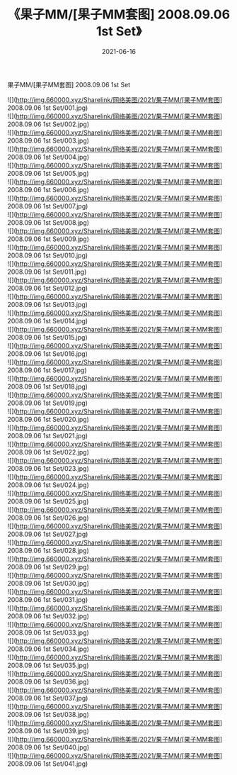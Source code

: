 ﻿---
layout: post
title:  《果子MM/[果子MM套图] 2008.09.06 1st Set》
date:   2021-06-16
img: http://img.660000.xyz/Sharelink/网络美图/2021/果子MM/[果子MM套图] 2008.09.06 1st Set/000.jpg
categories: [美女, 清纯, 唯美]
---

果子MM/[果子MM套图] 2008.09.06 1st Set

 ![](http://img.660000.xyz/Sharelink/网络美图/2021/果子MM/[果子MM套图] 2008.09.06 1st Set/001.jpg) <br>![](http://img.660000.xyz/Sharelink/网络美图/2021/果子MM/[果子MM套图] 2008.09.06 1st Set/002.jpg) <br>![](http://img.660000.xyz/Sharelink/网络美图/2021/果子MM/[果子MM套图] 2008.09.06 1st Set/003.jpg) <br>![](http://img.660000.xyz/Sharelink/网络美图/2021/果子MM/[果子MM套图] 2008.09.06 1st Set/004.jpg) <br>![](http://img.660000.xyz/Sharelink/网络美图/2021/果子MM/[果子MM套图] 2008.09.06 1st Set/005.jpg) <br>![](http://img.660000.xyz/Sharelink/网络美图/2021/果子MM/[果子MM套图] 2008.09.06 1st Set/006.jpg) <br>![](http://img.660000.xyz/Sharelink/网络美图/2021/果子MM/[果子MM套图] 2008.09.06 1st Set/007.jpg) <br>![](http://img.660000.xyz/Sharelink/网络美图/2021/果子MM/[果子MM套图] 2008.09.06 1st Set/008.jpg) <br>![](http://img.660000.xyz/Sharelink/网络美图/2021/果子MM/[果子MM套图] 2008.09.06 1st Set/009.jpg) <br>![](http://img.660000.xyz/Sharelink/网络美图/2021/果子MM/[果子MM套图] 2008.09.06 1st Set/010.jpg) <br>![](http://img.660000.xyz/Sharelink/网络美图/2021/果子MM/[果子MM套图] 2008.09.06 1st Set/011.jpg) <br>![](http://img.660000.xyz/Sharelink/网络美图/2021/果子MM/[果子MM套图] 2008.09.06 1st Set/012.jpg) <br>![](http://img.660000.xyz/Sharelink/网络美图/2021/果子MM/[果子MM套图] 2008.09.06 1st Set/013.jpg) <br>![](http://img.660000.xyz/Sharelink/网络美图/2021/果子MM/[果子MM套图] 2008.09.06 1st Set/014.jpg) <br>![](http://img.660000.xyz/Sharelink/网络美图/2021/果子MM/[果子MM套图] 2008.09.06 1st Set/015.jpg) <br>![](http://img.660000.xyz/Sharelink/网络美图/2021/果子MM/[果子MM套图] 2008.09.06 1st Set/016.jpg) <br>![](http://img.660000.xyz/Sharelink/网络美图/2021/果子MM/[果子MM套图] 2008.09.06 1st Set/017.jpg) <br>![](http://img.660000.xyz/Sharelink/网络美图/2021/果子MM/[果子MM套图] 2008.09.06 1st Set/018.jpg) <br>![](http://img.660000.xyz/Sharelink/网络美图/2021/果子MM/[果子MM套图] 2008.09.06 1st Set/019.jpg) <br>![](http://img.660000.xyz/Sharelink/网络美图/2021/果子MM/[果子MM套图] 2008.09.06 1st Set/020.jpg) <br>![](http://img.660000.xyz/Sharelink/网络美图/2021/果子MM/[果子MM套图] 2008.09.06 1st Set/021.jpg) <br>![](http://img.660000.xyz/Sharelink/网络美图/2021/果子MM/[果子MM套图] 2008.09.06 1st Set/022.jpg) <br>![](http://img.660000.xyz/Sharelink/网络美图/2021/果子MM/[果子MM套图] 2008.09.06 1st Set/023.jpg) <br>![](http://img.660000.xyz/Sharelink/网络美图/2021/果子MM/[果子MM套图] 2008.09.06 1st Set/024.jpg) <br>![](http://img.660000.xyz/Sharelink/网络美图/2021/果子MM/[果子MM套图] 2008.09.06 1st Set/025.jpg) <br>![](http://img.660000.xyz/Sharelink/网络美图/2021/果子MM/[果子MM套图] 2008.09.06 1st Set/026.jpg) <br>![](http://img.660000.xyz/Sharelink/网络美图/2021/果子MM/[果子MM套图] 2008.09.06 1st Set/027.jpg) <br>![](http://img.660000.xyz/Sharelink/网络美图/2021/果子MM/[果子MM套图] 2008.09.06 1st Set/028.jpg) <br>![](http://img.660000.xyz/Sharelink/网络美图/2021/果子MM/[果子MM套图] 2008.09.06 1st Set/029.jpg) <br>![](http://img.660000.xyz/Sharelink/网络美图/2021/果子MM/[果子MM套图] 2008.09.06 1st Set/030.jpg) <br>![](http://img.660000.xyz/Sharelink/网络美图/2021/果子MM/[果子MM套图] 2008.09.06 1st Set/031.jpg) <br>![](http://img.660000.xyz/Sharelink/网络美图/2021/果子MM/[果子MM套图] 2008.09.06 1st Set/032.jpg) <br>![](http://img.660000.xyz/Sharelink/网络美图/2021/果子MM/[果子MM套图] 2008.09.06 1st Set/033.jpg) <br>![](http://img.660000.xyz/Sharelink/网络美图/2021/果子MM/[果子MM套图] 2008.09.06 1st Set/034.jpg) <br>![](http://img.660000.xyz/Sharelink/网络美图/2021/果子MM/[果子MM套图] 2008.09.06 1st Set/035.jpg) <br>![](http://img.660000.xyz/Sharelink/网络美图/2021/果子MM/[果子MM套图] 2008.09.06 1st Set/036.jpg) <br>![](http://img.660000.xyz/Sharelink/网络美图/2021/果子MM/[果子MM套图] 2008.09.06 1st Set/037.jpg) <br>![](http://img.660000.xyz/Sharelink/网络美图/2021/果子MM/[果子MM套图] 2008.09.06 1st Set/038.jpg) <br>![](http://img.660000.xyz/Sharelink/网络美图/2021/果子MM/[果子MM套图] 2008.09.06 1st Set/039.jpg) <br>![](http://img.660000.xyz/Sharelink/网络美图/2021/果子MM/[果子MM套图] 2008.09.06 1st Set/040.jpg) <br>![](http://img.660000.xyz/Sharelink/网络美图/2021/果子MM/[果子MM套图] 2008.09.06 1st Set/041.jpg) <br>